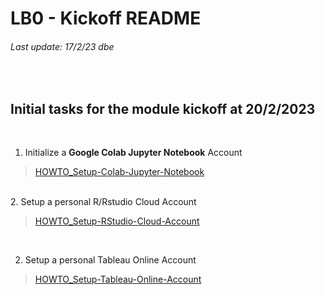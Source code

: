 # LB0 - Kickoff README
###### Last update: 17/2/23 dbe
</br>

## Initial tasks for the module kickoff at 20/2/2023
</br>

1. Initialize a **Google Colab Jupyter Notebook** Account 

> [HOWTO_Setup-Colab-Jupyter-Notebook](https://github.com/sawubona-gmbh/BINA-FS23-WORK/blob/main/LB0-Kickoff/HOWTO_Setup-JupyterNotebook.md)  

</br>
2. Setup a personal R/Rstudio Cloud Account 

> [HOWTO_Setup-RStudio-Cloud-Account](https://posit.cloud/learn/guide)  
</br>  

2. Setup a personal Tableau Online Account

> [HOWTO_Setup-Tableau-Online-Account](https://www.tableau.com/products/online/request-trial)  
</br>  



